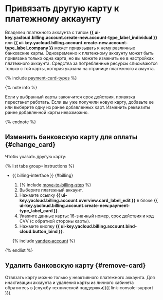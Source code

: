 # Привязать другую карту к платежному аккаунту

Владелец платежного аккаунта с типом **{{ ui-key.yacloud.billing.account.create-new.account-type_label_individual }}** или **{{ ui-key.yacloud.billing.account.create-new.account-type_label_company }}** может привязывать к нему различные банковские карты.
Одновременно к платежному аккаунту может быть привязана только одна карта, но вы можете изменить ее в настройках платежного аккаунта. 
Средства за потребленные ресурсы списываются только с той карты, которая указана на странице платежного аккаунта.

{% include [payment-card-types](../../_includes/billing/payment-card-types.md) %}

{% note info %}

Если у выбранный карты закончится срок действия, привязка перестанет работать. Если вы уже получили новую карту, добавьте ее или выберите одну из ранее добавленных карт. Изменить реквизиты ранее добавленной карты невозможно.

{% endnote %}

## Изменить банковскую карту для оплаты {#change_card}

Чтобы указать другую карту:

{% list tabs group=instructions %}

- {{ billing-interface }} {#billing}

  1. {% include [move-to-billing-step](../_includes/move-to-billing-step.md) %}
  1. Выберите платежный аккаунт.
  1. Нажмите ссылку **{{ ui-key.yacloud.billing.account.overview.card_label_edit }}** в блоке **{{ ui-key.yacloud.billing.account.create-new.payment-type_label_card }}**.
  1. Укажите данные карты: 16-значный номер, срок действия и код CVV (с обратной стороны карты).
  1. Нажмите кнопку **{{ ui-key.yacloud.billing.account.bind-cloud.button_bind }}**.

  {% include [yandex-account](../_includes/payment-card-validation.md) %}

{% endlist %}

## Удалить банковскую карту {#remove-card}

Отвязать карту можно только у неактивного платежного аккаунта. 
Для инактивации аккаунта и удаления карты из личного кабинета обратитесь в [службу технической поддержки]({{ link-console-support }}).
